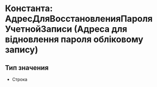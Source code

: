 ﻿# Константа: АдресДляВосстановленияПароляУчетнойЗаписи (Адреса для відновлення пароля обліковому запису)

## Тип значения

- Строка

